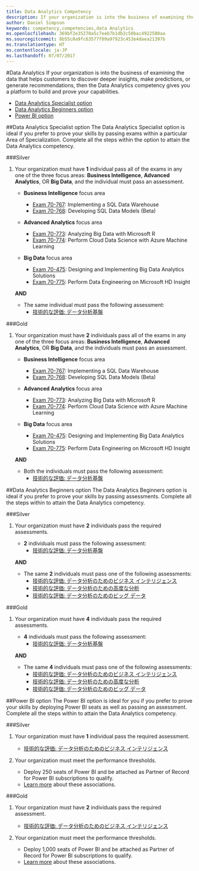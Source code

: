 ```yaml
---
title: Data Analytics Competency
description: If your organization is into the business of examining the data that helps customers to discover deeper insights, make predictions, or generate recommendations, then the Data Analytics competency gives you a platform to build and prove your capabilities.
author: Daniel Simpson
keywords: competency,competencies,data Analytics
ms.openlocfilehash: 369bf2e35270a5c7eeb7b1db2c50bac4922580aa
ms.sourcegitcommit: 8b55c0a9fc63577f09a97923c453e4daea21397b
ms.translationtype: HT
ms.contentlocale: ja-JP
ms.lasthandoff: 07/07/2017
---
```

#<a name="data-analytics"></a>Data Analytics
If your organization is into the business of examining the data that helps customers to discover deeper insights, make predictions, or generate recommendations, then the Data Analytics competency gives you a platform to build and prove your capabilities.

- [Data Analytics Specialist option](#data-analytics-specialist-option)
- [Data Analytics Beginners option](#data-analytics-beginners-option)
- [Power BI option](#power-bi-option)

##<a name="data-analytics-specialist-option"></a>Data Analytics Specialist option
The Data Analytics Specialist option is ideal if you prefer to prove your skills by passing exams within a particular Area of Specialization. Complete all the steps within the option to attain the Data Analytics competency.

###<a name="silver"></a>Silver
1. Your organization must have **1** individual pass all of the exams in any one of the three focus areas: **Business Intelligence**, **Advanced Analytics**, OR **Big Data**, and the individual must pass an assessment.

    - **Business Intelligence** focus area
        - [Exam 70-767](https://www.microsoft.com/en-us/learning/exam-70-767.aspx): Implementing a SQL Data Warehouse 
        - [Exam 70-768](https://www.microsoft.com/en-us/learning/exam-70-768.aspx): Developing SQL Data Models (Beta)

    - **Advanced Analytics** focus area
        - [Exam 70-773](https://www.microsoft.com/en-us/learning/exam-70-773.aspx): Analyzing Big Data with Microsoft R
        - [Exam 70-774](https://www.microsoft.com/en-us/learning/exam-70-774.aspx): Perform Cloud Data Science with Azure Machine Learning

    - **Big Data** focus area
        - [Exam 70-475](https://www.microsoft.com/en-us/learning/exam-70-475.aspx): Designing and Implementing Big Data Analytics Solutions
        - [Exam 70-775](https://www.microsoft.com/en-us/learning/exam-70-775.aspx): Perform Data Engineering on Microsoft HD Insight

    **AND**

    - The same individual must pass the following assessment:
        - [技術的な評価: データ分析基盤](https://partneruniversity.microsoft.com/?whr=uri:MicrosoftAccount&courseId=14356&scoId=w5Ubm2ygB_4304778676)

###<a name="gold"></a>Gold
1. Your organization must have **2** individuals pass all of the exams in any one of the three focus areas: **Business Intelligence**, **Advanced Analytics**, OR **Big Data**, and the individuals must pass an assessment.

    - **Business Intelligence** focus area
        - [Exam 70-767](https://www.microsoft.com/en-us/learning/exam-70-767.aspx): Implementing a SQL Data Warehouse 
        - [Exam 70-768](https://www.microsoft.com/en-us/learning/exam-70-768.aspx): Developing SQL Data Models (Beta)

    - **Advanced Analytics** focus area
        - [Exam 70-773](https://www.microsoft.com/en-us/learning/exam-70-773.aspx): Analyzing Big Data with Microsoft R
        - [Exam 70-774](https://www.microsoft.com/en-us/learning/exam-70-774.aspx): Perform Cloud Data Science with Azure Machine Learning

    - **Big Data** focus area
        - [Exam 70-475](https://www.microsoft.com/en-us/learning/exam-70-475.aspx): Designing and Implementing Big Data Analytics Solutions
        - [Exam 70-775](https://www.microsoft.com/en-us/learning/exam-70-775.aspx): Perform Data Engineering on Microsoft HD Insight

    **AND**

    - Both the individuals must pass the following assessment: 
        - [技術的な評価: データ分析基盤](https://partneruniversity.microsoft.com/?whr=uri:MicrosoftAccount&courseId=14356&scoId=w5Ubm2ygB_4304778676)

##<a name="data-analytics-beginners-option"></a>Data Analytics Beginners option
The Data Analytics Beginners option is ideal if you prefer to prove your skills by passing assessments. Complete all the steps within to attain the Data Analytics competency.

###<a name="silver"></a>Silver
1. Your organization must have **2** individuals pass the required assessments.

    - **2** individuals must pass the following assessment:
        - [技術的な評価: データ分析基盤](https://partneruniversity.microsoft.com/?whr=uri:MicrosoftAccount&courseId=14356&scoId=w5Ubm2ygB_4304778676)

    **AND**

    - The same **2** individuals must pass one of the following assessments:
        - [技術的な評価: データ分析のためのビジネス インテリジェンス](https://partneruniversity.microsoft.com/?whr=uri:MicrosoftAccount&courseId=14350&scoId=u5YzfgigB_1504778676)
        - [技術的な評価: データ分析のための高度な分析](https://partneruniversity.microsoft.com/?whr=uri:MicrosoftAccount&courseId=10275&scoId=bweuuySgB_3904778676)
        - [技術的な評価: データ分析のためのビッグ データ](https://partneruniversity.microsoft.com/?whr=uri:MicrosoftAccount&courseId=14349&scoId=qb5OGFigB_6604778676)

###<a name="gold"></a>Gold
1. Your organization must have **4** individuals pass the required assessments.

    - **4** individuals must pass the following assessment:
        - [技術的な評価: データ分析基盤 ](https://partneruniversity.microsoft.com/?whr=uri:MicrosoftAccount&courseId=14356&scoId=w5Ubm2ygB_4304778676)

    **AND**

    - The same **4** individuals must pass one of the following assessments:
        - [技術的な評価: データ分析のためのビジネス インテリジェンス](https://partneruniversity.microsoft.com/?whr=uri:MicrosoftAccount&courseId=14350&scoId=u5YzfgigB_1504778676)
        - [技術的な評価: データ分析のための高度な分析](https://partneruniversity.microsoft.com/?whr=uri:MicrosoftAccount&courseId=10275&scoId=bweuuySgB_3904778676)
        - [技術的な評価: データ分析のためのビッグ データ](https://partneruniversity.microsoft.com/?whr=uri:MicrosoftAccount&courseId=14349&scoId=qb5OGFigB_6604778676)

##<a name="power-bi-option"></a>Power BI option
The Power BI option is ideal for you if you prefer to prove your skills by deploying Power BI seats as well as passing an assessment. Complete all the steps within to attain the Data Analytics competency.

###<a name="silver"></a>Silver

1. Your organization must have **1** individual pass the required assessment.

    - [技術的な評価: データ分析のためのビジネス インテリジェンス](https://partneruniversity.microsoft.com/?whr=uri:MicrosoftAccount&courseId=14350&scoId=u5YzfgigB_1504778676)
  
2. Your organization must meet the performance thresholds.

    - Deploy 250 seats of Power BI and be attached as Partner of Record for Power BI subscriptions to qualify.
    - [Learn more](https://partner.microsoft.com/en-us/membership/digital-partner-of-record) about these associations.

###<a name="gold"></a>Gold
1. Your organization must have **2** individuals pass the required assessment.
    - [技術的な評価: データ分析のためのビジネス インテリジェンス](https://partneruniversity.microsoft.com/?whr=uri:MicrosoftAccount&courseId=14350&scoId=u5YzfgigB_1504778676)
  
2. Your organization must meet the performance thresholds.
    - Deploy 1,000 seats of Power BI and be attached as Partner of Record for Power BI subscriptions to qualify.
    - [Learn more](https://partner.microsoft.com/en-us/membership/digital-partner-of-record) about these associations.

